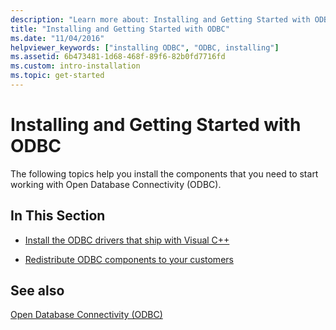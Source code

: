 ```yaml
---
description: "Learn more about: Installing and Getting Started with ODBC"
title: "Installing and Getting Started with ODBC"
ms.date: "11/04/2016"
helpviewer_keywords: ["installing ODBC", "ODBC, installing"]
ms.assetid: 6b473481-1d68-468f-89f6-82b0fd7716fd
ms.custom: intro-installation
ms.topic: get-started
---
```

# Installing and Getting Started with ODBC

The following topics help you install the components that you need to start working with Open Database Connectivity (ODBC).

## In This Section

- [Install the ODBC drivers that ship with Visual C++](../../data/odbc/odbc-administrator.md)

- [Redistribute ODBC components to your customers](../../data/odbc/odbc-basics.md)

## See also

[Open Database Connectivity (ODBC)](../../data/odbc/open-database-connectivity-odbc.md)
